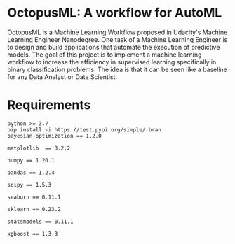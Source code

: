# OctopusML: A workflow for AutoML

OctopusML is a Machine Learning Workflow proposed in Udacity's Machine Learning Engineer Nanodegree. One task of a Machine Learning Engineer is to design and build applications that automate the execution of predictive models. The goal of this project is to implement a machine learning workflow to increase the efficiency in supervised learning specifically in binary classification problems. The idea is that it can be seen like a baseline for any Data Analyst or Data Scientist.

# Requirements

```
python >= 3.7
pip install -i https://test.pypi.org/simple/ bran
bayesian-optimization == 1.2.0

matplotlib  == 3.2.2

numpy == 1.20.1

pandas == 1.2.4

scipy == 1.5.3

seaborn == 0.11.1

sklearn == 0.23.2

statsmodels == 0.11.1

xgboost == 1.3.3
```

